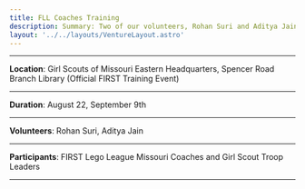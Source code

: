 ```yaml
---
title: FLL Coaches Training
description: Summary: Two of our volunteers, Rohan Suri and Aditya Jain, were nominated by the Missouri FIRST organization to train Coaches on multiple occasions with the new LEGO SPIKE Prime system. During the first training, Rohan and Aditya trained Girl Scout FLL coaches, and during the second, they were livestreamed/recorded at the official Missouri FIRST Coaches Training event.
layout: '../../layouts/VentureLayout.astro'
---
```

---

**Location**: Girl Scouts of Missouri Eastern Headquarters, Spencer Road Branch Library (Official FIRST Training Event)

---

**Duration**: August 22, September 9th

---

**Volunteers**: Rohan Suri, Aditya Jain

---

**Participants**: FIRST Lego League Missouri Coaches and Girl Scout Troop Leaders

---
